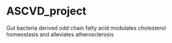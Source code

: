 # ASCVD_project
Gut bacteria derived odd chain fatty acid modulates cholesterol homeostasis and alleviates atherosclerosis
